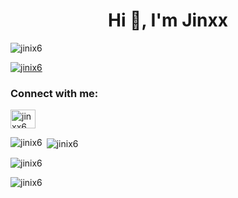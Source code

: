 <h1 align="center">Hi 👋, I'm Jinxx</h1>


<p align="left"> <img src="https://komarev.com/ghpvc/?username=jinix6&label=Profile%20views&color=0e75b6&style=flat" alt="jinix6" /> </p>

<p align="left"> <a href="https://github.com/ryo-ma/github-profile-trophy"><img src="https://github-profile-trophy.vercel.app/?username=jinix6" alt="jinix6" /></a> </p>


<h3 align="left">Connect with me:</h3>
<p align="left">
<a href="https://instagram.com/jinxx6_6" target="blank"><img align="center" src="https://raw.githubusercontent.com/rahuldkjain/github-profile-readme-generator/master/src/images/icons/Social/instagram.svg" alt="jinxx6_6" height="30" width="40" /></a>
</p>

<p><img align="left" src="https://github-readme-stats.vercel.app/api/top-langs?username=jinix6&show_icons=true&locale=en&layout=compact" alt="jinix6" /></p>

<p>&nbsp;<img align="center" src="https://github-readme-stats.vercel.app/api?username=jinix6&show_icons=true&locale=en" alt="jinix6" /></p>

<p><img align="center" src="https://github-readme-streak-stats.herokuapp.com/?user=jinix6&" alt="jinix6" /></p>



<p><img align="center" src="https://raw.githubusercontent.com/Tarikul-Islam-Anik/Telegram-Animated-Emojis/main/Smileys/Alien%20Monster.webp" alt="jinix6" /></p>

